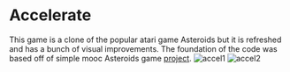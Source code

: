 # Accelerate
This game is a clone of the popular atari game Asteroids but it is refreshed and has a bunch of visual improvements. The foundation of the code was based off of simple mooc Asteroids game [project](https://java-programming.mooc.fi/part-14/3-larger-application-asteroids).
![accel1](https://user-images.githubusercontent.com/78414946/229360534-79064fc6-b0cc-4ad7-9db8-721af9fb84b4.png)
![accel2](https://user-images.githubusercontent.com/78414946/229360536-6d207a82-5be8-486c-a7ba-2d7390737537.png)

